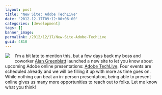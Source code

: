 ```yaml
---
layout: post
title: "New Site: Adobe TechLive"
date: "2012-12-17T09:12:00+06:00"
categories: [development]
tags: []
banner_image: 
permalink: /2012/12/17/New-Site-Adobe-TechLive
guid: 4810
---
```


<img src="https://static.raymondcamden.com/images/logo-HD-100x100.png" style="float:left;margin-right:15px;margin-bottom:15px" /> I'm a bit late to mention this, but a few days back my boss and coworker <a href="http://blattchat.com/">Alan Greenblatt</a> launched a new site to let you know about upcoming Adobe online presentations: <a href="http://techlive.adobe.com/">Adobe TechLive</a>. Four events are scheduled already and we will be filling it up with more as time goes on. While nothing can beat an in-person presentation, being able to present online gives us many more opportunities to reach out to folks. Let me know what you think!